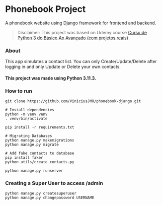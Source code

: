 # Phonebook Project
A phonebook website using Django framework for frontend and backend.

> Disclaimer: This project was based on Udemy course [Curso de Python 3 do Básico Ao Avançado (com projetos reais)
](https://www.udemy.com/course/python-3-do-zero-ao-avancado/)

### About
This app simulates a contact list. You can only Create/Update/Delete
after logging in and only Update or Delete your own contacts.  
#### This project was made using Python 3.11.3.
 
### How to run
```shell
git clone https://github.com/ViniciusJMR/phonebook-django.git

# Install dependencies 
python -m venv venv
. venv/bin/activate 

pip install -r requirements.txt 

# Migrating Databases
python manage.py makemigrations
python manage.py migrate

# Add fake contacts to database
pip install faker
python utils/create_contacts.py

python manage.py runserver
```

### Creating a Super User to access /admin
```shell
python manage.py createsuperuser
python manage.py changepassword USERNAME
```